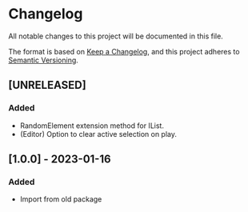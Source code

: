 # Changelog

All notable changes to this project will be documented in this file.

The format is based on [Keep a Changelog](https://keepachangelog.com/en/1.0.0/),
and this project adheres to [Semantic Versioning](https://semver.org/spec/v2.0.0.html).

## [UNRELEASED]

### Added

- RandomElement extension method for IList.
- (Editor) Option to clear active selection on play.

## [1.0.0] - 2023-01-16

### Added

- Import from old package
